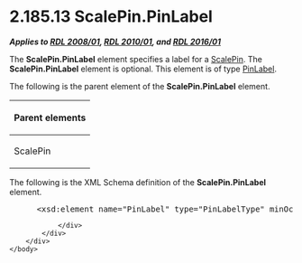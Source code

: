 <html dir="LTR" xmlns:mshelp="http://msdn.microsoft.com/mshelp" xmlns:ddue="http://ddue.schemas.microsoft.com/authoring/2003/5" xmlns:xlink="http://www.w3.org/1999/xlink" xmlns:tool="http://www.microsoft.com/tooltip">
    <head>
        <meta http-equiv="Content-Type" content="text/html; CHARSET=utf-8"></meta>
        <meta name="save" content="history"></meta>
        <title>2.185.13 ScalePin.PinLabel</title>
        <xml>
            <mshelp:toctitle title="2.185.13 ScalePin.PinLabel"></mshelp:toctitle>
            <mshelp:rltitle title="[MS-RDL]: ScalePin.PinLabel"></mshelp:rltitle>
            <mshelp:keyword index="A" term="4ec0f67e-e052-4343-93c7-6ecf94994007"></mshelp:keyword>
            <mshelp:attr name="DCSext.ContentType" value="open specification"></mshelp:attr>
            <mshelp:attr name="AssetID" value="4ec0f67e-e052-4343-93c7-6ecf94994007"></mshelp:attr>
            <mshelp:attr name="TopicType" value="kbRef"></mshelp:attr>
            <mshelp:attr name="DCSext.Title" value="[MS-RDL]: ScalePin.PinLabel" />
        </xml>
    </head>
    <body>
        <div id="header">
            <h1 class="heading">2.185.13 ScalePin.PinLabel</h1>
        </div>
        <div id="mainSection">
            <div id="mainBody">
                <div id="allHistory" class="saveHistory"></div>
                <div id="sectionSection0" class="section" name="collapseableSection">
                    

<p><b><i>Applies to </i></b><a href="1e855f94-4617-47e4-b89e-0856c6cb420f.html"><b><i>RDL 2008/01</i></b></a><b><i>,
</i></b><a href="3428e690-a348-4ec7-8a6a-8efb42d2cdee.html"><b><i>RDL 2010/01</i></b></a><b><i>,
and </i></b><a href="52ce3983-2bfc-4e72-9359-42aaf5fe4509.html"><b><i>RDL 2016/01</i></b></a></p>

<p>The <b>ScalePin.PinLabel</b> element specifies a label for a
<a href="b04b7ea8-b15d-4c22-a1e2-c8ac4f7f01b0.html">ScalePin</a>. The <b>ScalePin.PinLabel</b>
element is optional. This element is of type <a href="8a95fbbe-67d8-418f-8b2c-dc7fb18fdf6b.html">PinLabel</a>.</p>

<p>The following is the parent element of the <b>ScalePin.PinLabel</b>
element.</p>

<table>
 <thead>
  <tr>
   <th>
   <p>Parent elements</p>
   </th>
  </tr>
 </thead>
 <tr>
  <td>
  <p>ScalePin</p>
  </td>
 </tr>
</table>

<p>The following is the XML Schema definition of the <b>ScalePin.PinLabel</b>
element.</p>

<dl>
<dd>
<div><pre> &lt;xsd:element name=&quot;PinLabel&quot; type=&quot;PinLabelType&quot; minOccurs=&quot;0&quot;&gt;
</pre></div>
</dd></dl>


                </div>
            </div>
        </div>
    </body>
</html>